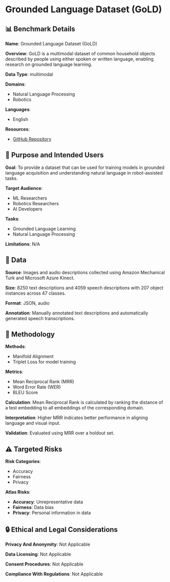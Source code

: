 # Grounded Language Dataset (GoLD)

## 📊 Benchmark Details

**Name**: Grounded Language Dataset (GoLD)

**Overview**: GoLD is a multimodal dataset of common household objects described by people using either spoken or written language, enabling research on grounded language learning.

**Data Type**: multimodal

**Domains**:
- Natural Language Processing
- Robotics

**Languages**:
- English

**Resources**:
- [GitHub Repository](https://github.com/iral-lab/UMBC_GLD)

## 🎯 Purpose and Intended Users

**Goal**: To provide a dataset that can be used for training models in grounded language acquisition and understanding natural language in robot-assisted tasks.

**Target Audience**:
- ML Researchers
- Robotics Researchers
- AI Developers

**Tasks**:
- Grounded Language Learning
- Natural Language Processing

**Limitations**: N/A

## 💾 Data

**Source**: Images and audio descriptions collected using Amazon Mechanical Turk and Microsoft Azure Kinect.

**Size**: 8250 text descriptions and 4059 speech descriptions with 207 object instances across 47 classes.

**Format**: JSON, audio

**Annotation**: Manually annotated text descriptions and automatically generated speech transcriptions.

## 🔬 Methodology

**Methods**:
- Manifold Alignment
- Triplet Loss for model training

**Metrics**:
- Mean Reciprocal Rank (MRR)
- Word Error Rate (WER)
- BLEU Score

**Calculation**: Mean Reciprocal Rank is calculated by ranking the distance of a test embedding to all embeddings of the corresponding domain.

**Interpretation**: Higher MRR indicates better performance in aligning language and visual input.

**Validation**: Evaluated using MRR over a holdout set.

## ⚠️ Targeted Risks

**Risk Categories**:
- Accuracy
- Fairness
- Privacy

**Atlas Risks**:
- **Accuracy**: Unrepresentative data
- **Fairness**: Data bias
- **Privacy**: Personal information in data

## 🔒 Ethical and Legal Considerations

**Privacy And Anonymity**: Not Applicable

**Data Licensing**: Not Applicable

**Consent Procedures**: Not Applicable

**Compliance With Regulations**: Not Applicable
